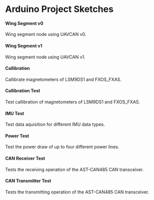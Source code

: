 # Arduino Project Sketches

#### Wing Segment v0

Wing segment node using UAVCAN v0.

#### Wing Segment v1

Wing segment node using UAVCAN v1.

#### Callibration

Callibrate magnetometers of LSM9DS1 and FXOS_FXAS.

#### Callibration Test

Test callibration of magnetometers of LSM9DS1 and FXOS_FXAS.

#### IMU Test

Test data aquisition for different IMU data types.

#### Power Test

Test the power draw of up to four different power lines.

#### CAN Receiver Test

Tests the receiving operation of the AST-CAN485 CAN transceiver.

#### CAN Transmitter Test

Tests the transmitting operation of the AST-CAN485 CAN transceiver.
